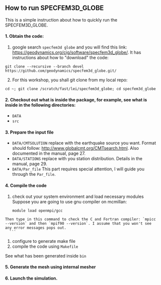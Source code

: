 ## How to run SPECFEM3D_GLOBE
This is a simple instruction about how to quickly run the SPECFEM3D_GLOBE.

#### 1. Obtain the code:

1. google search `specfem3d globe` and you will find this link: https://geodynamics.org/cig/software/specfem3d_globe/. It has instructions about how to "download" the code:
  ```
  git clone --recursive --branch devel https://github.com/geodynamics/specfem3d_globe.git/
  ```

2. For this workshop, you shall git clone from my local repo:
  ```
  cd ~; git clone /scratch/fast/lei/specfem3d_globe; cd specfem3d_globe
  ```

#### 2. Checkout out what is inside the package, for example, see what is inside in the following directories:
  * `DATA`
  * `src`

#### 3. Prepare the input file
  * `DATA/CMTSOLUTION`
    replace with the earthquake source you want. Format should follow: http://www.globalcmt.org/CMTsearch.html. Also documented in the manual, page 27.
  * `DATA/STATIONS`
    replace with you station distribution. Details in the manual, page 29. 
  * `DATA/Par_file`
    This part requires special attention, I will guide you through the `Par_file`.

#### 4. Compile the code
  1. check out your system environment and load necessary modules
    Suppose you are going to use gnu compiler on mcmillan:
      ```
      module load openmpi/gcc
      ```
    Then type in this command to check the C and Fortran compiler: `mpicc --version` and then `mpif90 --version`. I assume that you won't see any error messages pops out.
      ```
  1. configure to generate make file
  2. compile the code using `Makefile`

See what has been generated inside `bin`

#### 5. Generate the mesh using internal mesher

#### 6. Launch the simulation.
